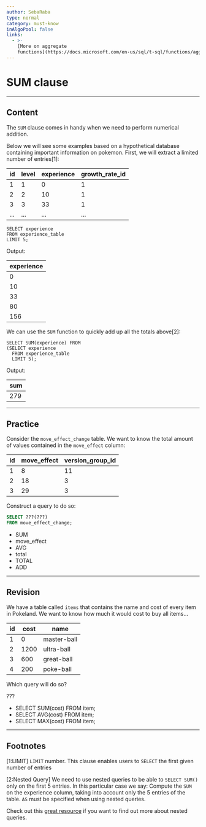 ```yaml
---
author: SebaRaba
type: normal
category: must-know
inAlgoPool: false
links:
  - >-
    [More on aggregate
    functions](https://docs.microsoft.com/en-us/sql/t-sql/functions/aggregate-functions-transact-sql){documentation}
---
```


# SUM clause


---

## Content

The `SUM` clause comes in handy when we need to perform numerical addition.

Below we will see some examples based on a hypothetical database containing important information on pokemon. First, we will extract a limited number of entries[1]:

| id  | level | experience | growth_rate_id |
| --- | ----- | ---------- | -------------- |
| 1   | 1     | 0          | 1              |
| 2   | 2     | 10         | 1              |
| 3   | 3     | 33         | 1              |
| ... | ...   | ...        | ...            |

```plain-text
SELECT experience
FROM experience_table
LIMIT 5;
```

Output:

| experience |
| ---------- |
| 0          |
| 10         |
| 33         |
| 80         |
| 156        |

We can use the `SUM` function to quickly add up all the totals above[2]:

```plain-text
SELECT SUM(experience) FROM
(SELECT experience
  FROM experience_table
  LIMIT 5);
```

Output:

| sum |
| --- |
| 279 |


---

## Practice

Consider the `move_effect_change` table. We want to know the total amount of values contained in the `move_effect` column:

| id | move_effect | version_group_id |
| -- | ----------- | ---------------- |
| 1  | 8           | 11               |
| 2  | 18          | 3                |
| 3  | 29          | 3                |

Construct a query to do so:

```sql
SELECT ???(???) 
FROM move_effect_change;
```

- SUM
- move_effect
- AVG
- total
- TOTAL
- ADD


---

## Revision

We have a table called `items` that contains the name and cost of every item in Pokeland. We want to know how much it would cost to buy all items...

| id | cost | name        |
| -- | ---- | ----------- |
| 1  | 0    | master-ball |
| 2  | 1200 | ultra-ball  |
| 3  | 600  | great-ball  |
| 4  | 200  | poke-ball   |

Which query will do so?

???

- SELECT SUM(cost) FROM item;
- SELECT AVG(cost) FROM item;
- SELECT MAX(cost) FROM item;


---

## Footnotes

[1:LIMIT]
`LIMIT` number.
This clause enables users to `SELECT` the first given number of entries

[2:Nested Query]
We need to use nested queries to be able to `SELECT SUM()` only on the first 5 entries.
In this particular case we say: Compute the `SUM` on the experience column, taking into account only the 5 entries of the table. `AS` must be specified when using nested queries.

Check out this [great resource](https://www.tutorialspoint.com/sql/sql-sub-queries.html) if you want to find out more about nested queries.
